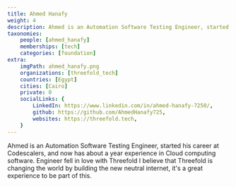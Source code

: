 ```yaml
---
title: Ahmed Hanafy
weight: 4
description: Ahmed is an Automation Software Testing Engineer, started his career at Codescalers.
taxonomies:
    people: [ahmed_hanafy]
    memberships: [tech]
    categories: [foundation]
extra:
    imgPath: ahmed_hanafy.png
    organizations: [threefold_tech]
    countries: [Egypt]
    cities: [Cairo]
    private: 0
    socialLinks: {
        LinkedIn: https://www.linkedin.com/in/ahmed-hanafy-7250/,
        github: https://github.com/AhmedHanafy725,
        websites: https://threefold.tech,
    }
---
```


Ahmed is an Automation Software Testing Engineer, started his career at Codescalers, and now has about a year experience in Cloud computing software. Engineer fell in love with Threefold I believe that Threefold is changing the world by building the new neutral internet, it's a great experience to be part of this. 
